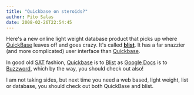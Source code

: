 ```yaml
---
title: "Quickbase on steroids?"
author: Pito Salas
date: 2008-02-26T22:54:45
---
```




Here's a new online light weight database product that picks up where
[QuickBase](<http://www.quickbase.com/p/home.asp>) leaves off and goes crazy.
It's called [**blist**](<http://www.blist.com>). It has a far snazzier (and
more complicated) user interface than
[Quickbase](<http://quickbase.intuit.com>).

In good old [SAT](<http://www.collegeboard.com/splash/>) fashion,
[Quickbase](<http://quickbase.intuit.com>) is to
[Blist](<http://www.blist.com>) as [Google Docs](<http://docs.google.com>) is
to [Buzzword](<http://www.buzzword.com>), which by the way, you should check
out also!

I am not taking sides, but next time you need a web based, light weight, list
or database, you should check out both QuickBase and blist.


